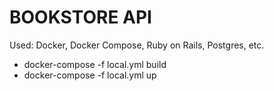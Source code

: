 # BOOKSTORE API
Used: Docker, Docker Compose, Ruby on Rails, Postgres, etc.

* docker-compose -f local.yml build
* docker-compose -f local.yml up
